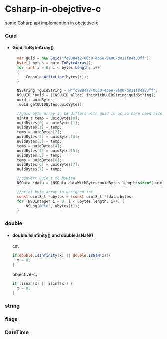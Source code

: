 # Csharp-in-obejctive-c

some Csharp api implemention in obejctive-c

### Guid

- #### Guid.ToByteArray()

  ```c#
    var guid = new Guid("fc9884a2-06c0-4b6e-9e00-d811f84a83ff");
    byte[] bytes = guid.ToByteArray();
    for (int i = 0; i < bytes.Length; i++)
    {
        Console.WriteLine(bytes[i]);
    }
  ```

  ```objective-c
    NSString *guidString = @"fc9884a2-06c0-4b6e-9e00-d811f84a83ff";
    NSUUID *uuid = [[NSUUID alloc] initWithUUIDString:guidString];
    uuid_t uuidBytes;
    [uuid getUUIDBytes:uuidBytes];

    //guid byte array in C# differs with uuid in oc,so here need alter array sort
    uint8_t temp = uuidBytes[0];
    uuidBytes[0] = uuidBytes[1];
    uuidBytes[1] = temp;
    temp = uuidBytes[2];
    uuidBytes[2] = uuidBytes[3];
    uuidBytes[3] = temp;
    temp = uuidBytes[4];
    uuidBytes[4] = uuidBytes[5];
    uuidBytes[5] = temp;
    temp = uuidBytes[6];
    uuidBytes[6] = uuidBytes[7];
    uuidBytes[7] = temp;

    //convert uuid_t to NSData
    NSData *data = [NSData dataWithBytes:uuidBytes length:sizeof(uuidBytes)];

    //print byte array to unsigned int
    const uint8_t *ubytes = (const uint8_t *)data.bytes;
    for (NSUInteger i = 0; i < ubytes.length; i++) {
        NSLog(@"%u", ubytes[i]);
    }
  ```

### double

- #### double.IsInfinity() and double.IsNaN()
  c#:
  ```c#
  if(double.IsInfinity(x) || double.IsNaN(x)){
    x = 0;
  }
  ```
  objective-c:
  ```objective-c
  if (isnan(x) || isinf(x)) {
    x = 0;
  }
  ```

### string

### flags

### DateTime
